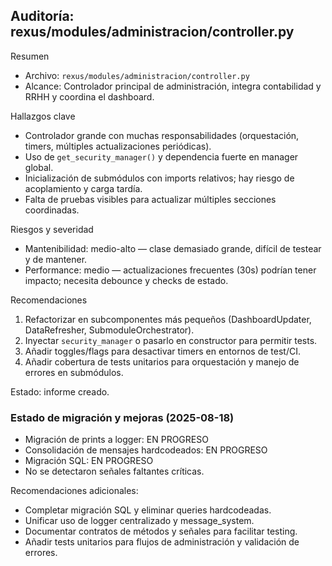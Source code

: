 ## Auditoría: rexus/modules/administracion/controller.py

Resumen
- Archivo: `rexus/modules/administracion/controller.py`
- Alcance: Controlador principal de administración, integra contabilidad y RRHH y coordina el dashboard.

Hallazgos clave
- Controlador grande con muchas responsabilidades (orquestación, timers, múltiples actualizaciones periódicas).
- Uso de `get_security_manager()` y dependencia fuerte en manager global.
- Inicialización de submódulos con imports relativos; hay riesgo de acoplamiento y carga tardía.
- Falta de pruebas visibles para actualizar múltiples secciones coordinadas.

Riesgos y severidad
- Mantenibilidad: medio-alto — clase demasiado grande, difícil de testear y de mantener.
- Performance: medio — actualizaciones frecuentes (30s) podrían tener impacto; necesita debounce y checks de estado.

Recomendaciones
1. Refactorizar en subcomponentes más pequeños (DashboardUpdater, DataRefresher, SubmoduleOrchestrator).
2. Inyectar `security_manager` o pasarlo en constructor para permitir tests.
3. Añadir toggles/flags para desactivar timers en entornos de test/CI.
4. Añadir cobertura de tests unitarios para orquestación y manejo de errores en submódulos.

Estado: informe creado.

### Estado de migración y mejoras (2025-08-18)
- Migración de prints a logger: EN PROGRESO
- Consolidación de mensajes hardcodeados: EN PROGRESO
- Migración SQL: EN PROGRESO
- No se detectaron señales faltantes críticas.

Recomendaciones adicionales:
- Completar migración SQL y eliminar queries hardcodeadas.
- Unificar uso de logger centralizado y message_system.
- Documentar contratos de métodos y señales para facilitar testing.
- Añadir tests unitarios para flujos de administración y validación de errores.
